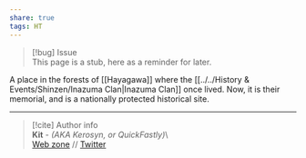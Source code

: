 ```yaml
---  
share: true  
tags: HT  
---  
```

> [!bug] Issue  
> This page is a stub, here as a reminder for later.  
  
A place in the forests of [[Hayagawa]] where the [[../../History & Events/Shinzen/Inazuma Clan|Inazuma Clan]] once lived. Now, it is their memorial, and is a nationally protected historical site.  
  
-----  
> [!cite] Author info  
> **Kit** - *(AKA Kerosyn, or QuickFastly)*\  
> [Web zone](https://kitabe.link) // [Twitter](https://twitter.com/Kerosyn_)